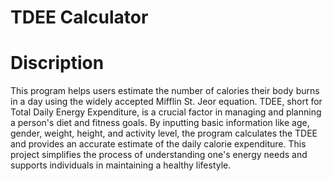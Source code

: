 # TDEE Calculator

# Discription
This program helps users estimate the number of calories their body burns in a day using the widely accepted Mifflin St. Jeor equation. TDEE, short for Total Daily Energy Expenditure, is a crucial factor in managing and planning a person's diet and fitness goals. By inputting basic information like age, gender, weight, height, and activity level, the program calculates the TDEE and provides an accurate estimate of the daily calorie expenditure. This project simplifies the process of understanding one's energy needs and supports individuals in maintaining a healthy lifestyle.
